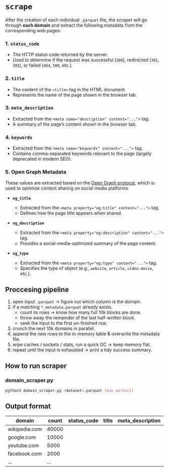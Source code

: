 # `scrape`

After the creation of each individual `.parquet` file, the scraper will go through **each domain** and extract the following metadata from the corresponding web pages:

### 1. `status_code`
- The HTTP status code returned by the server.
- Used to determine if the request was successful (`200`), redirected (`301`, `302`), or failed (`404`, `500`, etc.).

### 2. `title`
- The content of the `<title>` tag in the HTML document.
- Represents the name of the page shown in the browser tab.

### 3. `meta_description`
- Extracted from the `<meta name="description" content="...">` tag.
- A summary of the page’s content shown in the browser tab.

### 4. `keywords`
- Extracted from the `<meta name="keywords" content="...">` tag.
- Contains comma-separated keywords relevant to the page (largely deprecated in modern SEO).

### 5. Open Graph Metadata

These values are extracted based on the [Open Graph protocol](https://ogp.me/), which is used to optimize content sharing on social media platforms.

- **`og_title`**
  - Extracted from the `<meta property="og:title" content="...">` tag.
  - Defines how the page title appears when shared.

- **`og_description`**
  - Extracted from the `<meta property="og:description" content="...">` tag.
  - Provides a social-media-optimized summary of the page content.

- **`og_type`**
  - Extracted from the `<meta property="og:type" content="...">` tag.
  - Specifies the type of object (e.g., `website`, `article`, `video.movie`, etc.).

## Proccesing pipeline

1. open input `.parquet` → figure out which column is the domain.  
2. if a matching `*_metadata.parquet` already exists.
   * count its rows → know how many full 10k blocks are done.
   * throw away the remainder of the last half-written block.
   * seek the input to the first un-finished row.
3. crunch the next 10k domains in parallel.
4. append the new rows to the in-memory table & overwrite the metadata file.
5. wipe caches / sockets / stats, run a quick GC → keep memory flat.
6. repeat until the input is exhausted → print a tidy success summary.

## How to run scraper

### domain_scraper.py
```bash
python3 domain_scraper.py <dataset>.parquet [max_workers]
```

## Output format

| domain            | count  | status_code | title | meta_description | keywords | og_title | og_description | og_type |
|-------------------|--------|-------------|-------|------------------|----------|----------|----------------|---------|
| wikipedia.com     | 40000  |             |       |                  |          |          |                |         |
| google.com        | 10000  |             |       |                  |          |          |                |         |
| youtube.com       | 5000   |             |       |                  |          |          |                |         |
| facebook.com      | 2000   |             |       |                  |          |          |                |         |
| ...               | ...    |             |       |                  |          |          |                |         |
